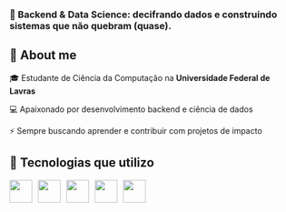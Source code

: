 ### 🚀 Backend & Data Science: decifrando dados e construindo sistemas que não quebram (quase).

## 👋 About me

🎓 Estudante de Ciência da Computação na **Universidade Federal de Lavras** 

💻 Apaixonado por desenvolvimento backend e ciência de dados  

⚡ Sempre buscando aprender e contribuir com projetos de impacto

## 🔧 Tecnologias que utilizo

<div style="display: flex; gap: 10px;">
  <img src="https://cdn.jsdelivr.net/gh/devicons/devicon/icons/cplusplus/cplusplus-original.svg" width="40" height="40"/>
  <img src="https://cdn.jsdelivr.net/gh/devicons/devicon/icons/java/java-original.svg" width="40" height="40"/>
  <img src="https://cdn.jsdelivr.net/gh/devicons/devicon/icons/spring/spring-original.svg" width="40" height="40"/>
  <img src="https://cdn.jsdelivr.net/gh/devicons/devicon/icons/mysql/mysql-original.svg" width="40" height="40"/>
  <img src="https://cdn.jsdelivr.net/gh/devicons/devicon/icons/python/python-original.svg" width="40" height="40"/>
</div>

